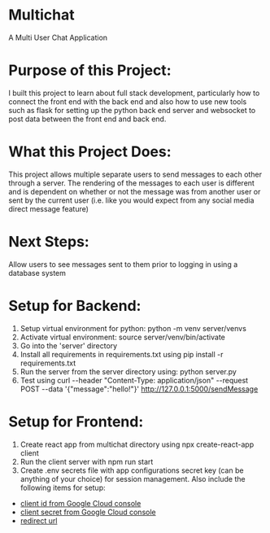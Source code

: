 # Multichat

A Multi User Chat Application

# Purpose of this Project:
I built this project to learn about full stack development, particularly how to connect the front end with the back end and also how to use new tools such as flask for setting up the python back end server and websocket to post data between the front end and back end.

# What this Project Does:
This project allows multiple separate users to send messages to each other through a server. The rendering of the messages to each user is different and is dependent on whether or not the message was from another user or sent by the current user (i.e. like you would expect from any social media direct message feature)

# Next Steps:
Allow users to see messages sent to them prior to logging in using a database system

# Setup for Backend:

1. Setup virtual environment for python: python -m venv server/venvs
2. Activate virtual environment: source server/venv/bin/activate
3. Go into the 'server' directory
4. Install all requirements in requirements.txt using pip install -r requirements.txt
5. Run the server from the server directory using: python server.py
6. Test using curl --header "Content-Type: application/json" --request POST --data '{"message":"hello!"}' http://127.0.0.1:5000/sendMessage

# Setup for Frontend:

1. Create react app from multichat directory using npx create-react-app client
2. Run the client server with npm run start
3. Create .env secrets file with app configurations secret key (can be anything of your choice) for session management. Also include the following items for setup:
<ul>
    <li><a href ="https://blog.logrocket.com/guide-adding-google-login-react-app/">client id from Google Cloud console</a></li>
    <li><a href ="https://www.balbooa.com/help/gridbox-documentation/integrations/other/google-client-id">client secret from Google Cloud console</a></li>
    <li><a href="https://blog.logrocket.com/guide-adding-google-login-react-app/">redirect url</a></li>
</ul>


